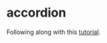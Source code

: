 # accordion

Following along with this 
[tutorial](https://blog.freestateanalytics.com/posts/how-to-build-accordions-in-r-shiny/).